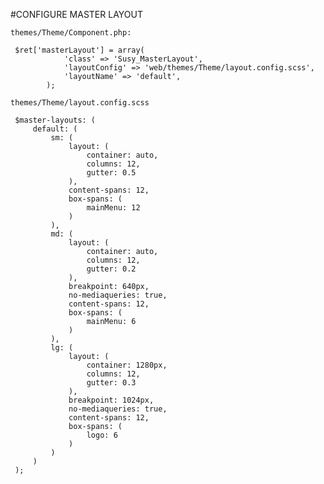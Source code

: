 #CONFIGURE MASTER LAYOUT

`themes/Theme/Component.php:`

     $ret['masterLayout'] = array(
                'class' => 'Susy_MasterLayout',
                'layoutConfig' => 'web/themes/Theme/layout.config.scss',
                'layoutName' => 'default',
            );
            
`themes/Theme/layout.config.scss `     
     
     $master-layouts: (
         default: (
             sm: (
                 layout: (
                     container: auto,
                     columns: 12,
                     gutter: 0.5
                 ),
                 content-spans: 12,
                 box-spans: (
                     mainMenu: 12
                 )
             ),
             md: (
                 layout: (
                     container: auto,
                     columns: 12,
                     gutter: 0.2
                 ),
                 breakpoint: 640px,
                 no-mediaqueries: true,
                 content-spans: 12,
                 box-spans: (
                     mainMenu: 6
                 )
             ),
             lg: (
                 layout: (
                     container: 1280px,
                     columns: 12,
                     gutter: 0.3
                 ),
                 breakpoint: 1024px,
                 no-mediaqueries: true,
                 content-spans: 12,
                 box-spans: (
                     logo: 6
                 )
             )
         )
     );